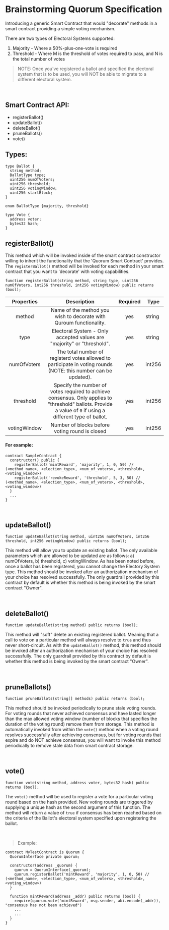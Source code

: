 # Brainstorming Quorum Specification

Introducing a generic Smart Contract that would "decorate" methods in a smart contract providing
a simple voting mechanism. 

There are two types of Electoral Systems supported:
1. Majority - Where a 50%-plus-one-vote is required
2. Threshold - Where M is the threshold of votes required to pass, and N is the total number of votes

> NOTE: Once you've registered a ballot and specified the electoral system that is to be used, you will NOT be able to migrate to a different electoral system. 

<br>

## Smart Contract API:
* registerBallot()
* updateBallot()
* deleteBallot()
* pruneBallots()
* vote()

## Types:

```
type Ballot {
  string method;
  BallotType type;
  uint256 numOfVoters;
  uint256 threshold;
  uint256 votingWindow;
  uint256 startBlock;
}
```

```
enum BallotType {majority, threshold}
```

```
type Vote {
  address voter;
  bytes32 hash;
}
```

## registerBallot()

This method which will be invoked inside of the smart contract constructor willing to inherit the functionality that the 'Quorum Smart Contract' provides. The `registerBallot()` method will be invoked for each method in your smart contract that you want to 'decorate' with voting capabilities.

```
function registerBallot(string method, string type, uint256 numOfVoters, int256 threshold, int256 votingWindow) public returns (bool);
```

|   Properties   |  Description | Required | Type   |
|:--------------:|:------------------------------------------------------------------------------------------------------------------------------------------------------------------------------------------------------------------------------:|:--------:|--------|
| method | Name of the method you wish to decorate with Quroum functionality. | yes | string |
| type | Electoral System - Only accepted values are "majority" or "threshold". | yes | string |
| numOfVoters | The total number of registerd votes allowed to participate in voting rounds (NOTE: this number can be updated). | yes | int256 |
| threshold | Specify the number of votes required to achieve consensus. Only applies to "threshold" ballots. Provide a value of `0` if using a different type of ballot. | yes | int256 |
| votingWindow | Number of blocks before voting round is closed | yes | int256 |

#### For example:
```
contract SampleContract {
  constructor() public {
    registerBallot('mintReward', 'majority', 1, 0, 50) // (<method_name>, <election_type>, <num_of_voters>, <threshold>, <voting_window>)
    registerBallot('revokeReward', 'threshold', 5, 3, 50) // (<method_name>, <election_type>, <num_of_voters>, <threshold>, <voting_window>)
  }
  ...
}
```

<br/>

## updateBallot()

```
function updateBallot(string method, uint256 numOfVoters, int256 threshold, int256 votingWindow) public returns (bool);
```

This method will allow you to update an existing ballot. The only available parameters which are allowed to be updated are as follows: a) numOfVoters, b) threshold, c) votingWindow. As has been noted before, once a ballot has been registered, you cannot change the Electory System type. This method should be invoked after an authorization mechanism of your choice has resolved successfully. The only guardrail provided by this contract by default is whether this method is being invoked by the smart contract "Owner".

<br/>

## deleteBallot()

```
function updateBallot(string method) public returns (bool);
```

This method will "soft" delete an existing registered ballot. Meaning that a call to vote on a particular method will always resolve to `true` and thus never short-circuit. As with the `updateBallot()` method, this method should be invoked after an authorization mechanism of your choice has resolved successfully. The only guardrail provided by this contract by default is whether this method is being invoked by the smart contract "Owner".

<br/>

## pruneBallots()

```
function pruneBallots(string[] methods) public returns (bool);
```

This method should be invoked periodically to prune stale voting rounds. For voting rounds that never achieved consensus and have lasted longer than the max allowed voting window (number of blocks that specifies the duration of the voting round) remove them from storage. This method is automatically invoked from within the `vote()` method when a voting round resolves successfully after achieving consensus, but for voting rounds that expire and do NOT achieve consensus, you will want to invoke this method periodically to remove stale data from smart contract storage.

<br/>

## vote()

```
function vote(string method, address voter, bytes32 hash) public returns (bool);
```

The `vote()` method will be used to register a vote for a particular voting round based on the hash provided. New voting rounds are triggered by supplying a unique hash as the second argument of this function. The method will return a value of `true` if consensus has been reached based on the criteria of the Ballot's electoral system specified upon registering the ballot.

<br>

> Example:
```
contract MyTestContract is Quorum {
  QuorumInterface private quorum;

  constructor(address _quorum) {
    quorum = QuorumInterface(_quorum);
    quorum.registerBallot('mintReward', 'majority', 1, 0, 50) // (<method_name>, <election_type>, <num_of_voters>, <threshold>, <voting_window>)
  }

  function mintReward(address _addr) public returns (bool) {
    require(quorum.vote('mintReward', msg.sender, abi.encode(_addr)), "consensus has not been achieved")
    ...
    ...
  }
}
```
